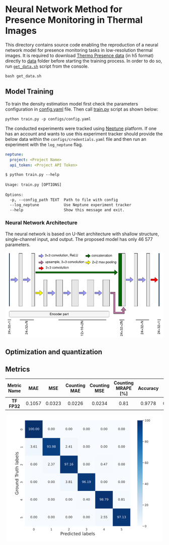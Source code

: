 # Neural Network Method for Presence Monitoring in Thermal Images

This directory contains source code enabling the reproduction of a neural network model for presence monitoring tasks in low-resolution thermal images. It is required to download [Thermo Presence data](https://github.com/PUTvision/thermo-presence/tree/master/dataset/hdfs) (in h5 format) directly to [data](./data) folder before starting the training process. In order to do so, run [`get_data.sh`](./get_data.sh) script from the console.

```shell
bash get_data.sh
```

## Model Training

To train the density estimation model first check the parameters configuration in [config.yaml](./configs/config.yaml) file. Then call [train.py](./train.py) script as shown below:

```shell
python train.py -p configs/config.yaml
```

The conducted experiments were tracked using [Neptune](https://neptune.ai/) platform. If one has an account and wants to use this experiment tracker should provide the below data within the `configs/credentials.yaml` file and then run an experiment with the `log_neptune` flag.

```yaml
neptune:
  project: <Project Name>
  api_token: <Project API Token>
```

```console
$ python train.py --help

Usage: train.py [OPTIONS]

Options:
  -p, --config_path TEXT  Path to file with config
  --log_neptune           Use Neptune experiment tracker
  --help                  Show this message and exit.
```


### Neural Network Architecture

The neural network is based on U-Net architecture with shallow structure, single-channel input, and output. The proposed model has only 46 577 parameters.

<p align="center">
  <img width='800px' src="../README/nn_architecture.png" />
</p>


## Optimization and quantization


## Metrics

<div align="center">

| **Metric Name**   | MAE    | MSE    | Counting MAE | Counting MSE | Counting MRAPE [%] | Accuracy | F1 Score | Model size [kB] |
|:-----------------:|:------:|:------:|:------------:|:------------:|:------------------:|:--------:|:--------:|:---------------:|
| **TF FP32**       | 0.1057 | 0.0323 | 0.0226       | 0.0234       | 0.81               | 0.9778   | 0.9782   | 667             |

</div>

<p align="center">
  <img width='500px' src="../README/confusion_matrix.png" />
</p>
